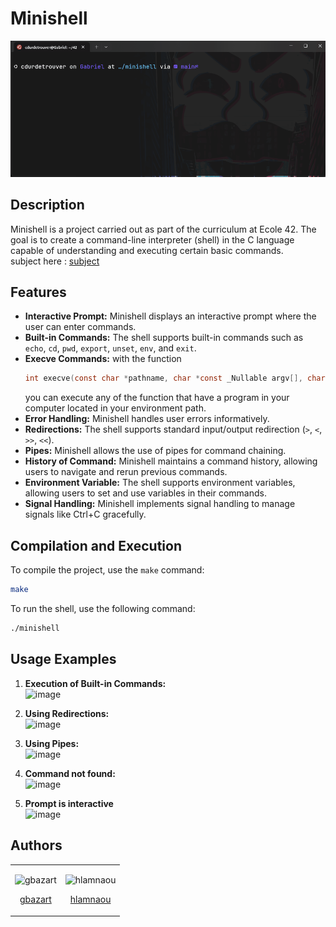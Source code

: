 # Minishell

![minishell](./gif/minishell.gif)

## Description
Minishell is a project carried out as part of the curriculum at Ecole 42. The goal is to create a command-line interpreter (shell) in the C language capable of understanding and executing certain basic commands.  
subject here : [subject](./en.subject.pdf)

## Features
- **Interactive Prompt:** Minishell displays an interactive prompt where the user can enter commands.
- **Built-in Commands:** The shell supports built-in commands such as `echo`, `cd`, `pwd`, `export`, `unset`, `env`, and `exit`.
- **Execve Commands:** with the function
  ```c
  int execve(const char *pathname, char *const _Nullable argv[], char *const _Nullable envp[]);
  ```
   you can execute any of the function that have a program in your computer located in your environment path.
- **Error Handling:** Minishell handles user errors informatively.
- **Redirections:** The shell supports standard input/output redirection (`>`, `<`, `>>`, `<<`).
- **Pipes:** Minishell allows the use of pipes for command chaining.
- **History of Command:** Minishell maintains a command history, allowing users to navigate and rerun previous commands.
- **Environment Variable:** The shell supports environment variables, allowing users to set and use variables in their commands.
- **Signal Handling:** Minishell implements signal handling to manage signals like Ctrl+C gracefully.

## Compilation and Execution
To compile the project, use the `make` command:
```bash
make
```
To run the shell, use the following command:
```bash
./minishell
```
## Usage Examples
1. **Execution of Built-in Commands:** <br>
   ![image](https://github.com/cdurdetrouver/minishell/assets/76235778/3edab181-e196-459a-b8b9-fd8f78118340)

2. **Using Redirections:** <br>
   ![image](https://github.com/cdurdetrouver/minishell/assets/76235778/58f8d3a6-303b-4cdd-b73a-a720efc8e854)

3. **Using Pipes:** <br>
   ![image](https://github.com/cdurdetrouver/minishell/assets/76235778/7f46fbdb-f02d-4129-be54-50bc0b9d34de)

4. **Command not found:** <br>
   ![image](https://github.com/cdurdetrouver/minishell/assets/76235778/722d0f6f-ab04-4890-b4e4-d0f3ffe88460)

5. **Prompt is interactive** <br>
   ![image](https://github.com/cdurdetrouver/minishell/assets/76235778/23fd3c3a-dd94-40b1-b963-0de3cfafc75d)


## Authors
<table align="center">
  <tr>
    <td>
      <p align="center">
        <img src="https://cdn.intra.42.fr/users/d09dee629a391a7648155ed831d0aeb5/gbazart.jpg" alt="gbazart" width="100">
      </p>
      <p align="center"><a href="https://github.com/cdurdetrouver">gbazart</a></p>
    </td>
    <td>
      <p align="center">
        <img src="https://cdn.intra.42.fr/users/a5947886f8cad94d78e0286baeb8b7ef/hlamnaou.jpg" alt="hlamnaou" width="100">
      </p>
      <p align="center"><a href="https://github.com/ArCheRy154">hlamnaou</a></p>
    </td>
  </tr>
</table>
